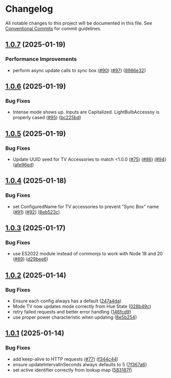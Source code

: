 # Changelog

All notable changes to this project will be documented in this file. See
[Conventional Commits](https://conventionalcommits.org) for commit guidelines.

## [1.0.7](https://github.com/jabrown93/homebridge-philips-hue-sync-box/compare/v1.0.6...v1.0.7) (2025-01-19)

### Performance Improvements

* perform async update calls to sync box ([#90](https://github.com/jabrown93/homebridge-philips-hue-sync-box/issues/90)) ([#97](https://github.com/jabrown93/homebridge-philips-hue-sync-box/issues/97)) ([8986e32](https://github.com/jabrown93/homebridge-philips-hue-sync-box/commit/8986e32c449e922c84ad2c9f3eec4ff5e12f949c))

## [1.0.6](https://github.com/jabrown93/homebridge-philips-hue-sync-box/compare/v1.0.5...v1.0.6) (2025-01-19)

### Bug Fixes

* Intense mode shows up. Inputs are Capitalized. LightBulbAccessoy is properly cased ([#95](https://github.com/jabrown93/homebridge-philips-hue-sync-box/issues/95)) ([bc225bd](https://github.com/jabrown93/homebridge-philips-hue-sync-box/commit/bc225bdc9fab25ba2817eee113219f6d918f3af3))

## [1.0.5](https://github.com/jabrown93/homebridge-philips-hue-sync-box/compare/v1.0.4...v1.0.5) (2025-01-19)

### Bug Fixes

* Update UUID seed for TV Accessories to match <1.0.0 ([#75](https://github.com/jabrown93/homebridge-philips-hue-sync-box/issues/75)) ([#86](https://github.com/jabrown93/homebridge-philips-hue-sync-box/issues/86)) ([#94](https://github.com/jabrown93/homebridge-philips-hue-sync-box/issues/94)) ([afe96ed](https://github.com/jabrown93/homebridge-philips-hue-sync-box/commit/afe96ed344f9e6e1f72f6d608a6785e5030294b7))

## [1.0.4](https://github.com/jabrown93/homebridge-philips-hue-sync-box/compare/v1.0.3...v1.0.4) (2025-01-18)

### Bug Fixes

* set ConfiguredName for TV accessories to prevent "Sync Box" name ([#91](https://github.com/jabrown93/homebridge-philips-hue-sync-box/issues/91)) ([#92](https://github.com/jabrown93/homebridge-philips-hue-sync-box/issues/92)) ([8eb523c](https://github.com/jabrown93/homebridge-philips-hue-sync-box/commit/8eb523c3d073eba591fce5be3a0d4b7138a80ddc))

## [1.0.3](https://github.com/jabrown93/homebridge-philips-hue-sync-box/compare/v1.0.2...v1.0.3) (2025-01-17)

### Bug Fixes

* use ES2022 module instead of commonjs to work with Node 18 and 20 ([#89](https://github.com/jabrown93/homebridge-philips-hue-sync-box/issues/89)) ([d29bee6](https://github.com/jabrown93/homebridge-philips-hue-sync-box/commit/d29bee65b08ad83c784d41e1460ecbc4dac057d0))

## [1.0.2](https://github.com/jabrown93/homebridge-philips-hue-sync-box/compare/v1.0.1...v1.0.2) (2025-01-14)

### Bug Fixes

* Ensure each config always has a default ([247a4da](https://github.com/jabrown93/homebridge-philips-hue-sync-box/commit/247a4da867c0af525d64b90c456d6c11636b97e8))
* Mode TV now updates mode correctly from Hue State ([028b49c](https://github.com/jabrown93/homebridge-philips-hue-sync-box/commit/028b49ccd7cc6a54e788ef7cf8397faa0432d0db))
* retry failed requests and better error handling ([146fcd9](https://github.com/jabrown93/homebridge-philips-hue-sync-box/commit/146fcd9c2dbb22954bd3fcd7e175c2630f3bd39e))
* use proper power characteristic when updating ([8e5b254](https://github.com/jabrown93/homebridge-philips-hue-sync-box/commit/8e5b25495abcfc2325ecf6a4f86cb62b14d7b46c))

## [1.0.1](https://github.com/jabrown93/homebridge-philips-hue-sync-box/compare/v1.0.0...v1.0.1) (2025-01-14)

### Bug Fixes

* add keep-alive to HTTP requests ([#77](https://github.com/jabrown93/homebridge-philips-hue-sync-box/issues/77)) ([f344c44](https://github.com/jabrown93/homebridge-philips-hue-sync-box/commit/f344c441dcd000bf56eb12cfd9d88b71a586236c))
* ensure updateIntervalInSeconds always defaults to 5 ([7f367a6](https://github.com/jabrown93/homebridge-philips-hue-sync-box/commit/7f367a67bc57f99f79bfd193156f5ae8134ac892))
* set active identifier correctly from lookup map ([583187f](https://github.com/jabrown93/homebridge-philips-hue-sync-box/commit/583187f9964c0a32f3343a80fe2e4b8cfd11154f))

